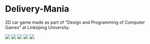 # Delivery-Mania
 2D car game made as part of "Design and Programming of Computer Games" at Linköping University.

 ![](https://drive.google.com/uc?export=view&id=1gaN81AasGXJhEcDQWS8_2wUefqvcxckb)
 ![](https://drive.google.com/uc?export=view&id=1znF-YF9LP1MCfgZiOYG11pagCIv2qZgj)
 ![](https://drive.google.com/uc?export=view&id=1PPkU-a9FRS_dr9PH8BLYHj84L2GbgZQc)
 ![](https://drive.google.com/uc?export=view&id=1K5q0t4e5MC9kAtCyhunCHirif2aZtp4B)
 ![](https://drive.google.com/uc?export=view&id=146zYXIuIn1Devl4siuTTTPLJbpNTw92p)